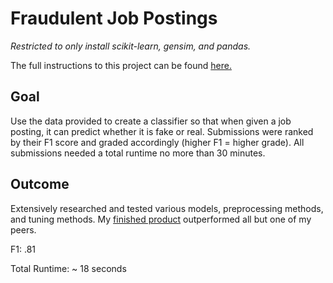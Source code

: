 
# Fraudulent Job Postings
*Restricted to only install scikit-learn, gensim, and pandas.*

The full instructions to this project can be found [here.](https://github.com/victorbpeterson/Fraudulent-Job-Postings/blob/main/Instructions.md)

## Goal
Use the data provided to create a classifier so that when given a job posting, it can predict whether it is fake or real.
Submissions were ranked by their F1 score and graded accordingly (higher F1 = higher grade). All submissions needed a total runtime no more than 30 minutes. 

## Outcome
Extensively researched and tested various models, preprocessing methods, and tuning methods.
My [finished product](https://github.com/victorbpeterson/Fraudulent-Job-Postings/blob/main/Project/project.py) outperformed all but one of my peers.

F1: .81

Total Runtime: ~ 18 seconds